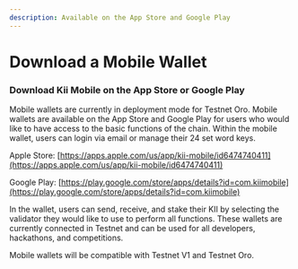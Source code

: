 ```yaml
---
description: Available on the App Store and Google Play
---
```


# Download a Mobile Wallet

### **Download Kii Mobile on the App Store or Google Play**

Mobile wallets are currently in deployment mode for Testnet Oro. Mobile wallets are available on the App Store and Google Play for users who would like to have access to the basic functions of the chain. Within the mobile wallet, users can login via email or manage their 24 set word keys.&#x20;

Apple Store: [https://apps.apple.com/us/app/kii-mobile/id6474740411](https://apps.apple.com/us/app/kii-mobile/id6474740411)

Google Play: [https://play.google.com/store/apps/details?id=com.kiimobile](https://play.google.com/store/apps/details?id=com.kiimobile)

In the wallet, users can send, receive, and stake their KII by selecting the validator they would like to use to perform all functions. These wallets are currently connected in Testnet and can be used for all developers, hackathons, and competitions.&#x20;

Mobile wallets will be compatible with Testnet V1 and Testnet Oro.
